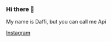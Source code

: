 ### Hi there 👋
My name is Daffi, but you can call me Api
<!-- - 🔭 I'm currently a student at Catur Insan Cendekia University in Cirebon
- 🌱 I’m currently learning flutter and python
-->

<a href="https://instagram.com/apidapi_" role="button" aria-pressed="true">Instagram</a>
<!--
**Dapi45/Dapi45** is a ✨ _special_ ✨ repository because its `README.md` (this file) appears on your GitHub profile.

Here are some ideas to get you started:

- 🔭 I’m currently working on ...

- 👯 I’m looking to collaborate on ...
- 🤔 I’m looking for help with ...
- 💬 Ask me about ...
- 📫 How to reach me: ...
- 😄 Pronouns: ...
- ⚡ Fun fact: ...
-->
